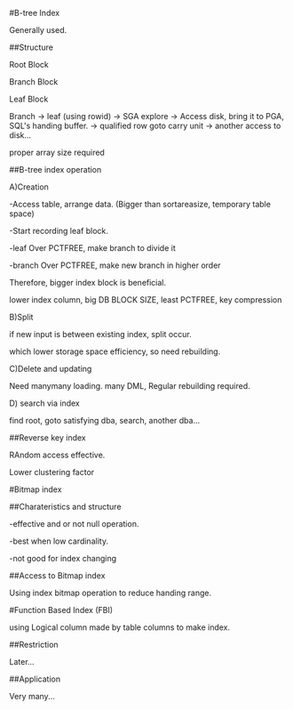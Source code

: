 #B-tree Index

Generally used.

##Structure

Root Block

Branch Block

Leaf Block

Branch -> leaf (using rowid) -> SGA explore -> Access disk, bring it to PGA, SQL's handing buffer. -> qualified row goto carry unit -> another access to disk...

proper  array size required

##B-tree index operation

A)Creation

-Access table, arrange data. (Bigger than sortareasize, temporary table space)

-Start recording leaf block.

-leaf Over PCTFREE, make branch to divide it

-branch Over PCTFREE, make new branch in higher order

Therefore, bigger index block is beneficial.

lower index column, big DB BLOCK SIZE,  least PCTFREE, key compression

B)Split

if new input is between existing index, split occur.

which lower storage space efficiency, so need rebuilding.

C)Delete and updating

Need manymany loading. many DML, Regular rebuilding required.

D) search via index

find root, goto satisfying dba, search, another dba...

##Reverse key index

RAndom access effective.

Lower clustering factor

#Bitmap index

##Charateristics and structure

-effective and or not null operation.

-best when low cardinality.

-not good for index changing

##Access to Bitmap index

Using index bitmap operation to reduce handing range.

#Function  Based Index (FBI)

using Logical column made by table columns to make index.

##Restriction

Later...

##Application

Very many...
